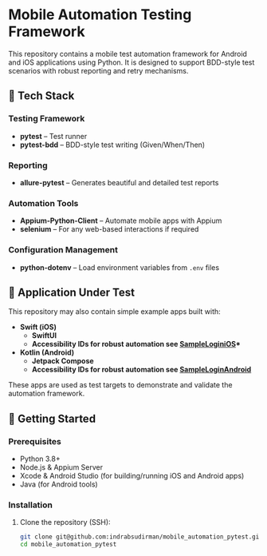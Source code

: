 # Mobile Automation Testing Framework

This repository contains a mobile test automation framework for Android and iOS applications using Python. It is designed to support BDD-style test scenarios with robust reporting and retry mechanisms.

## 🧰 Tech Stack

### Testing Framework

- **pytest** – Test runner
- **pytest-bdd** – BDD-style test writing (Given/When/Then)

### Reporting

- **allure-pytest** – Generates beautiful and detailed test reports

### Automation Tools

- **Appium-Python-Client** – Automate mobile apps with Appium
- **selenium** – For any web-based interactions if required

### Configuration Management

- **python-dotenv** – Load environment variables from `.env` files

## 📱 Application Under Test

This repository may also contain simple example apps built with:

- **Swift (iOS)**
  - **SwiftUI**
  - **Accessibility IDs for robust automation see [SampleLoginiOS](https://github.com/indrabsudirman/mobile_automation_pytest/tree/main/Sample%20Login%20iOS)\***
- **Kotlin (Android)**
  - **Jetpack Compose**
  - **Accessibility IDs for robust automation see [SampleLoginAndroid](https://github.com/indrabsudirman/mobile_automation_pytest/tree/main/SampleLoginAndroid)**

These apps are used as test targets to demonstrate and validate the automation framework.

## 🚀 Getting Started

### Prerequisites

- Python 3.8+
- Node.js & Appium Server
- Xcode & Android Studio (for building/running iOS and Android apps)
- Java (for Android tools)

### Installation

1. Clone the repository (SSH):
   ```bash
   git clone git@github.com:indrabsudirman/mobile_automation_pytest.git
   cd mobile_automation_pytest
   ```
